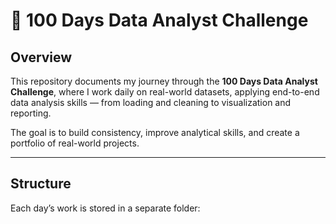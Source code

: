 # 📅 100 Days Data Analyst Challenge

## Overview
This repository documents my journey through the **100 Days Data Analyst Challenge**, where I work daily on real-world datasets, applying end-to-end data analysis skills — from loading and cleaning to visualization and reporting.

The goal is to build consistency, improve analytical skills, and create a portfolio of real-world projects.

---

## Structure
Each day’s work is stored in a separate folder:

